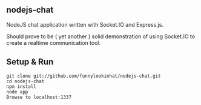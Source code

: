 ## nodejs-chat

NodeJS chat application written with Socket.IO and Express.js.

Should prove to be ( yet another ) solid demonstration of using Socket.IO to create a realtime communication tool.

## Setup & Run

    git clone git://github.com/funnylookinhat/nodejs-chat.git
    cd nodejs-chat
    npm install
    node app
    Browse to localhost:1337
